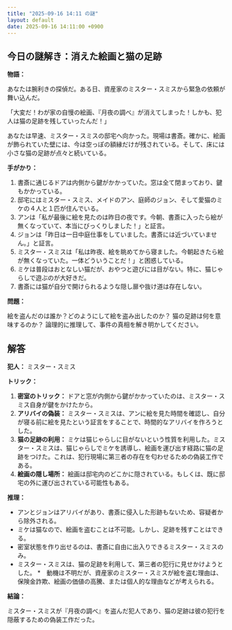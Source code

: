 ```yaml
---
title: "2025-09-16 14:11 の謎"
layout: default
date: 2025-09-16 14:11:00 +0900
---
```

## 今日の謎解き：消えた絵画と猫の足跡

**物語：**

あなたは腕利きの探偵だ。ある日、資産家のミスター・スミスから緊急の依頼が舞い込んだ。

「大変だ！わが家の自慢の絵画、『月夜の調べ』が消えてしまった！しかも、犯人は猫の足跡を残していったんだ！」

あなたは早速、ミスター・スミスの邸宅へ向かった。現場は書斎。確かに、絵画が飾られていた壁には、今は空っぽの額縁だけが残されている。そして、床には小さな猫の足跡が点々と続いている。

**手がかり：**

1.  書斎に通じるドアは内側から鍵がかかっていた。窓は全て閉まっており、鍵もかかっている。
2.  邸宅にはミスター・スミス、メイドのアン、庭師のジョン、そして愛猫のミケの４人と１匹が住んでいる。
3.  アンは「私が最後に絵を見たのは昨日の夜です。今朝、書斎に入ったら絵が無くなっていて、本当にびっくりしました！」と証言。
4.  ジョンは「昨日は一日中庭仕事をしていました。書斎には近づいていません。」と証言。
5.  ミスター・スミスは「私は昨夜、絵を眺めてから寝ました。今朝起きたら絵が無くなっていた。一体どういうことだ！」と困惑している。
6.  ミケは普段はおとなしい猫だが、おやつと遊びには目がない。特に、猫じゃらしで遊ぶのが大好きだ。
7. 書斎には猫が自分で開けられるような隠し扉や抜け道は存在しない。

**問題：**

絵を盗んだのは誰か？どのようにして絵を盗み出したのか？ 猫の足跡は何を意味するのか？ 論理的に推理して、事件の真相を解き明かしてください。

## 解答

**犯人：** ミスター・スミス

**トリック：**

1. **密室のトリック：** ドアと窓が内側から鍵がかかっていたのは、ミスター・スミス自身が鍵をかけたから。
2.  **アリバイの偽装：** ミスター・スミスは、アンに絵を見た時間を確認し、自分が寝る前に絵を見たという証言をすることで、時間的なアリバイを作ろうとした。
3.  **猫の足跡の利用：** ミケは猫じゃらしに目がないという性質を利用した。ミスター・スミスは、猫じゃらしでミケを誘導し、絵画を運び出す経路に猫の足跡をつけた。これは、犯行現場に第三者の存在を匂わせるための偽装工作である。
4.  **絵画の隠し場所：** 絵画は邸宅内のどこかに隠されている。もしくは、既に邸宅の外に運び出されている可能性もある。

**推理：**

*   アンとジョンはアリバイがあり、書斎に侵入した形跡もないため、容疑者から除外される。
*   ミケは猫なので、絵画を盗むことは不可能。しかし、足跡を残すことはできる。
*   密室状態を作り出せるのは、書斎に自由に出入りできるミスター・スミスのみ。
* ミスター・スミスは、猫の足跡を利用して、第三者の犯行に見せかけようとした。
*　動機は不明だが、資産家のミスター・スミスが絵を盗む理由は、保険金詐欺、絵画の価値の高騰、または個人的な理由などが考えられる。

**結論：**

ミスター・スミスが『月夜の調べ』を盗んだ犯人であり、猫の足跡は彼の犯行を隠蔽するための偽装工作だった。
